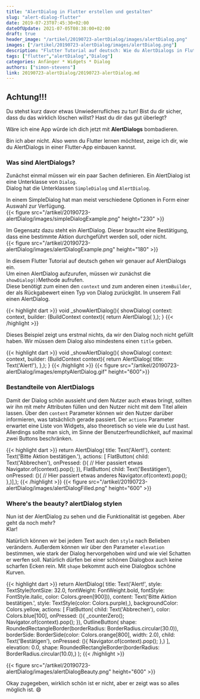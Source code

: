```yaml
---
title: "AlertDialog in Flutter erstellen und gestalten"
slug: "alert-dialog-flutter" 
date: 2019-07-23T07:45:30+02:00
dateOfUpdate: 2021-07-05T08:38:00+02:00
draft: true
header_image: "/artikel/20190723-alertDialog/images/alertDialog.png"
images: ["/artikel/20190723-alertDialog/images/alertDialog.png"]
description: "Flutter Tutorial auf deutsch: Wie du AlertDialogs in Flutter erstellen und gestalten kannst."
tags: ["flutter","alertDialog","Dialog"]
categories: Anfänger * Widgets * Dialog
authors: ["simon-stevens"]
link: 20190723-alertDialog/20190723-alertDialog.md
---
```


## Achtung!!!

Du stehst kurz davor etwas Unwiederrufliches zu tun! Bist du dir sicher, dass du das wirklich löschen willst? Hast du dir das gut überlegt?

Wäre ich eine App würde ich dich jetzt mit **AlertDialogs** bombadieren.

Bin ich aber nicht. Also wenn du Flutter lernen möchtest, zeige ich dir, wie du AlertDialogs in einer Flutter-App einbauen kannst.


### Was sind AlertDialogs?

Zunächst einmal müssen wir ein paar Sachen definieren. Ein AlertDialog ist eine Unterklasse von `Dialog`. <br>
Dialog hat die Unterklassen `SimpleDialog` und `AlertDialog`.

In einem SimpleDialog hat man meist verschiedene Optionen in Form einer Auswahl zur Verfügung.<br>
{{< figure src="/artikel/20190723-alertDialog/images/simpleDialogExample.png" height="230" >}}

Im Gegensatz dazu steht ein AlertDialog. Dieser braucht eine Bestätigung, dass eine bestimmte Aktion durchgeführt werden soll, oder nicht.<br>
{{< figure src="/artikel/20190723-alertDialog/images/alertDialogExample.png" height="180" >}}

In diesem Flutter Tutorial auf deutsch gehen wir genauer auf AlertDialogs ein.<br>
Um einen AlertDialog aufzurufen, müssen wir zunächst die `showDialog()`Methode aufrufen. <br>
Diese benötigt zum einen den `context` und zum anderen einen `itemBuilder`, der als Rückgabewert einen Typ von Dialog zurückgibt. In unserem Fall einen AlertDialog.


{{< highlight dart >}}
 void _showAlertDialog(){
    showDialog(
      context: context,
      builder: (BuildContext context){
        return AlertDialog(
      },);
  }
{{< /highlight >}}

Dieses Beispiel zeigt uns erstmal nichts, da wir den Dialog noch nicht gefüllt haben.
Wir müssen dem Dialog also mindestens einen `title` geben.<br>

{{< highlight dart >}}
 void _showAlertDialog(){
    showDialog(
      context: context,
      builder: (BuildContext context){
        return AlertDialog(
          title: Text('Alert!'),
      },);
  }
{{< /highlight >}}
{{< figure src="/artikel/20190723-alertDialog/images/emptyAlertDialog.gif" height="600">}}

### Bestandteile von AlertDialogs

Damit der Dialog schön aussieht und dem Nutzer auch etwas bringt, sollten wir ihn mit mehr Attributen füllen und den Nutzer nicht mit dem Titel allein lassen.
Über den `content` Parameter können wir den Nutzer darüber informieren, was tatsächlich gerade passiert. 
Der `actions` Parameter erwartet eine Liste von Widgets, also theoretisch so viele wie du Lust hast. Allerdings sollte man sich, im Sinne der Benutzerfreundlichkeit, auf maximal zwei Buttons beschränken.

{{< highlight dart >}}
return AlertDialog(
          title: Text('Alert!'),
          content: Text('Bitte Aktion bestätigen.'),
          actions: <Widget>[
            FlatButton(
              child: Text('Abbrechen'),
              onPressed: (){
                // Hier passiert etwas
                Navigator.of(context).pop();
              }),
            FlatButton(
              child: Text('Bestätigen'),
              onPressed: (){
                // Hier passiert etwas anderes
                Navigator.of(context).pop();
              },)],);
{{< /highlight >}}
{{< figure src="/artikel/20190723-alertDialog/images/alertDialogFilled.png" height="600" >}}

### Where's the beauty? alertDialog stylen

Nun ist der AlertDialog zu sehen und die Funktionalität ist gegeben. Aber geht da noch mehr?<br>
Klar!

Natürlich können wir bei jedem Text auch den `style` nach Belieben verändern. Außerdem können wir über den Parameter `elevation` bestimmen, wie stark der Dialog hervorgehoben wird und wie viel Schatten er werfen soll.
Natürlich dürfen bei einer schönen Dialogbox auch keine scharfen Ecken rein. Mit `shape` bekommt auch eine Dialogbox schöne Kurven.

{{< highlight dart >}}
return AlertDialog(
          title: Text('Alert!', style: TextStyle(fontSize: 32.0, fontWeight: FontWeight.bold, 
            fontStyle: FontStyle.italic, color: Colors.green[900])),
          content: Text('Bitte Aktion bestätigen.', style: TextStyle(color: Colors.purple),),
          backgroundColor: Colors.yellow,
          actions: <Widget>[
            FlatButton(
              child: Text('Abbrechen'),
              color: Colors.blue[100],
              onPressed: (){
                _counterZero();
                Navigator.of(context).pop();
              }),
            OutlineButton(
              shape: RoundedRectangleBorder(borderRadius: BorderRadius.circular(30.0)),
              borderSide: BorderSide(color: Colors.orange[800], width: 2.0),
              child: Text('Bestätigen'),
              onPressed: (){
                Navigator.of(context).pop();
              },)
          ],
          elevation: 0.0, 
          shape: RoundedRectangleBorder(borderRadius: BorderRadius.circular(10.0),)
          );
{{< /highlight >}}

{{< figure src="/artikel/20190723-alertDialog/images/alertDialogBeauty.png" height="600" >}}

Okay zugegeben, wirklich schön ist er nicht, aber er zeigt was so alles möglich ist. :smile:
